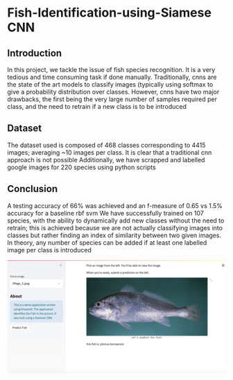 # Fish-Identification-using-Siamese CNN

## Introduction
In this project, we tackle the issue of fish species recognition. It is a very tedious and time consuming task if done manually.
Traditionally, cnns are the state of the art models to classify images (typically using softmax to give a probability distribution over classes. However, cnns have two major drawbacks, the first being the very large number of samples required per class, and the need to retrain if a new class is to be introduced

## Dataset 
The dataset used is composed of 468 classes corresponding to 4415 images; averaging ~10 images per class. It is clear that a traditional cnn approach is not possible
Additionally, we have scrapped and labelled google images for 220 species using python scripts 

## Conclusion
A testing accuracy of 66% was achieved and an f-measure of 0.65 vs 1.5% accuracy for a baseline rbf svm
We have successfully trained on 107 species, with the ability to dynamically add new classes without the need to retrain; this is achieved because we are not actually classifying images into classes but rather finding an index of similarity between two given images. In theory, any number of species can be added if at least one labelled image per class is introduced

![sample1](/Picture1.png)
